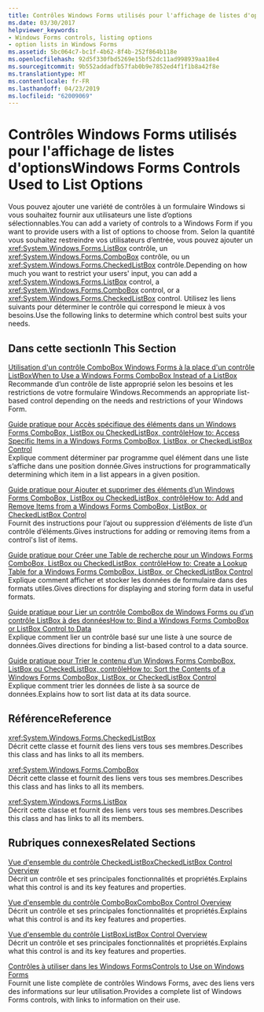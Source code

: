 ```yaml
---
title: Contrôles Windows Forms utilisés pour l'affichage de listes d'options
ms.date: 03/30/2017
helpviewer_keywords:
- Windows Forms controls, listing options
- option lists in Windows Forms
ms.assetid: 5bc064c7-bc1f-4b62-8f4b-252f864b118e
ms.openlocfilehash: 92d5f330fbd5269e15bf52dc11ad998939aa18e4
ms.sourcegitcommit: 9b552addadfb57fab0b9e7852ed4f1f1b8a42f8e
ms.translationtype: MT
ms.contentlocale: fr-FR
ms.lasthandoff: 04/23/2019
ms.locfileid: "62009069"
---
```

# <a name="windows-forms-controls-used-to-list-options"></a><span data-ttu-id="2d03a-102">Contrôles Windows Forms utilisés pour l'affichage de listes d'options</span><span class="sxs-lookup"><span data-stu-id="2d03a-102">Windows Forms Controls Used to List Options</span></span>
<span data-ttu-id="2d03a-103">Vous pouvez ajouter une variété de contrôles à un formulaire Windows si vous souhaitez fournir aux utilisateurs une liste d’options sélectionnables.</span><span class="sxs-lookup"><span data-stu-id="2d03a-103">You can add a variety of controls to a Windows Form if you want to provide users with a list of options to choose from.</span></span> <span data-ttu-id="2d03a-104">Selon la quantité vous souhaitez restreindre vos utilisateurs d’entrée, vous pouvez ajouter un <xref:System.Windows.Forms.ListBox> contrôle, un <xref:System.Windows.Forms.ComboBox> contrôle, ou un <xref:System.Windows.Forms.CheckedListBox> contrôle.</span><span class="sxs-lookup"><span data-stu-id="2d03a-104">Depending on how much you want to restrict your users' input, you can add a <xref:System.Windows.Forms.ListBox> control, a <xref:System.Windows.Forms.ComboBox> control, or a <xref:System.Windows.Forms.CheckedListBox> control.</span></span> <span data-ttu-id="2d03a-105">Utilisez les liens suivants pour déterminer le contrôle qui correspond le mieux à vos besoins.</span><span class="sxs-lookup"><span data-stu-id="2d03a-105">Use the following links to determine which control best suits your needs.</span></span>  
  
## <a name="in-this-section"></a><span data-ttu-id="2d03a-106">Dans cette section</span><span class="sxs-lookup"><span data-stu-id="2d03a-106">In This Section</span></span>  
 [<span data-ttu-id="2d03a-107">Utilisation d'un contrôle ComboBox Windows Forms à la place d'un contrôle ListBox</span><span class="sxs-lookup"><span data-stu-id="2d03a-107">When to Use a Windows Forms ComboBox Instead of a ListBox</span></span>](when-to-use-a-windows-forms-combobox-instead-of-a-listbox.md)  
 <span data-ttu-id="2d03a-108">Recommande d’un contrôle de liste approprié selon les besoins et les restrictions de votre formulaire Windows.</span><span class="sxs-lookup"><span data-stu-id="2d03a-108">Recommends an appropriate list-based control depending on the needs and restrictions of your Windows Form.</span></span>  
  
 [<span data-ttu-id="2d03a-109">Guide pratique pour Accès spécifique des éléments dans un Windows Forms ComboBox, ListBox ou CheckedListBox, contrôle</span><span class="sxs-lookup"><span data-stu-id="2d03a-109">How to: Access Specific Items in a Windows Forms ComboBox, ListBox, or CheckedListBox Control</span></span>](access-specific-items-in-a-wf-combobox-listbox-or-checkedlistbox.md)  
 <span data-ttu-id="2d03a-110">Explique comment déterminer par programme quel élément dans une liste s’affiche dans une position donnée.</span><span class="sxs-lookup"><span data-stu-id="2d03a-110">Gives instructions for programmatically determining which item in a list appears in a given position.</span></span>  
  
 [<span data-ttu-id="2d03a-111">Guide pratique pour Ajouter et supprimer des éléments d’un Windows Forms ComboBox, ListBox ou CheckedListBox, contrôle</span><span class="sxs-lookup"><span data-stu-id="2d03a-111">How to: Add and Remove Items from a Windows Forms ComboBox, ListBox, or CheckedListBox Control</span></span>](add-and-remove-items-from-a-wf-combobox.md)  
 <span data-ttu-id="2d03a-112">Fournit des instructions pour l’ajout ou suppression d’éléments de liste d’un contrôle d’éléments.</span><span class="sxs-lookup"><span data-stu-id="2d03a-112">Gives instructions for adding or removing items from a control's list of items.</span></span>  
  
 [<span data-ttu-id="2d03a-113">Guide pratique pour Créer une Table de recherche pour un Windows Forms ComboBox, ListBox ou CheckedListBox, contrôle</span><span class="sxs-lookup"><span data-stu-id="2d03a-113">How to: Create a Lookup Table for a Windows Forms ComboBox, ListBox, or CheckedListBox Control</span></span>](create-a-lookup-table-for-a-wf-combobox-listbox.md)  
 <span data-ttu-id="2d03a-114">Explique comment afficher et stocker les données de formulaire dans des formats utiles.</span><span class="sxs-lookup"><span data-stu-id="2d03a-114">Gives directions for displaying and storing form data in useful formats.</span></span>  
  
 [<span data-ttu-id="2d03a-115">Guide pratique pour Lier un contrôle ComboBox de Windows Forms ou d’un contrôle ListBox à des données</span><span class="sxs-lookup"><span data-stu-id="2d03a-115">How to: Bind a Windows Forms ComboBox or ListBox Control to Data</span></span>](how-to-bind-a-windows-forms-combobox-or-listbox-control-to-data.md)  
 <span data-ttu-id="2d03a-116">Explique comment lier un contrôle basé sur une liste à une source de données.</span><span class="sxs-lookup"><span data-stu-id="2d03a-116">Gives directions for binding a list-based control to a data source.</span></span>  
  
 [<span data-ttu-id="2d03a-117">Guide pratique pour Trier le contenu d’un Windows Forms ComboBox, ListBox ou CheckedListBox, contrôle</span><span class="sxs-lookup"><span data-stu-id="2d03a-117">How to: Sort the Contents of a Windows Forms ComboBox, ListBox, or CheckedListBox Control</span></span>](sort-the-contents-of-a-wf-combobox-listbox-or-checkedlistbox-control.md)  
 <span data-ttu-id="2d03a-118">Explique comment trier les données de liste à sa source de données.</span><span class="sxs-lookup"><span data-stu-id="2d03a-118">Explains how to sort list data at its data source.</span></span>  
  
## <a name="reference"></a><span data-ttu-id="2d03a-119">Référence</span><span class="sxs-lookup"><span data-stu-id="2d03a-119">Reference</span></span>  
 <xref:System.Windows.Forms.CheckedListBox>  
 <span data-ttu-id="2d03a-120">Décrit cette classe et fournit des liens vers tous ses membres.</span><span class="sxs-lookup"><span data-stu-id="2d03a-120">Describes this class and has links to all its members.</span></span>  
  
 <xref:System.Windows.Forms.ComboBox>  
 <span data-ttu-id="2d03a-121">Décrit cette classe et fournit des liens vers tous ses membres.</span><span class="sxs-lookup"><span data-stu-id="2d03a-121">Describes this class and has links to all its members.</span></span>  
  
 <xref:System.Windows.Forms.ListBox>  
 <span data-ttu-id="2d03a-122">Décrit cette classe et fournit des liens vers tous ses membres.</span><span class="sxs-lookup"><span data-stu-id="2d03a-122">Describes this class and has links to all its members.</span></span>  
  
## <a name="related-sections"></a><span data-ttu-id="2d03a-123">Rubriques connexes</span><span class="sxs-lookup"><span data-stu-id="2d03a-123">Related Sections</span></span>  
 [<span data-ttu-id="2d03a-124">Vue d'ensemble du contrôle CheckedListBox</span><span class="sxs-lookup"><span data-stu-id="2d03a-124">CheckedListBox Control Overview</span></span>](checkedlistbox-control-overview-windows-forms.md)  
 <span data-ttu-id="2d03a-125">Décrit un contrôle et ses principales fonctionnalités et propriétés.</span><span class="sxs-lookup"><span data-stu-id="2d03a-125">Explains what this control is and its key features and properties.</span></span>  
  
 [<span data-ttu-id="2d03a-126">Vue d'ensemble du contrôle ComboBox</span><span class="sxs-lookup"><span data-stu-id="2d03a-126">ComboBox Control Overview</span></span>](combobox-control-overview-windows-forms.md)  
 <span data-ttu-id="2d03a-127">Décrit un contrôle et ses principales fonctionnalités et propriétés.</span><span class="sxs-lookup"><span data-stu-id="2d03a-127">Explains what this control is and its key features and properties.</span></span>  
  
 [<span data-ttu-id="2d03a-128">Vue d'ensemble du contrôle ListBox</span><span class="sxs-lookup"><span data-stu-id="2d03a-128">ListBox Control Overview</span></span>](listbox-control-overview-windows-forms.md)  
 <span data-ttu-id="2d03a-129">Décrit un contrôle et ses principales fonctionnalités et propriétés.</span><span class="sxs-lookup"><span data-stu-id="2d03a-129">Explains what this control is and its key features and properties.</span></span>  
  
 [<span data-ttu-id="2d03a-130">Contrôles à utiliser dans les Windows Forms</span><span class="sxs-lookup"><span data-stu-id="2d03a-130">Controls to Use on Windows Forms</span></span>](controls-to-use-on-windows-forms.md)  
 <span data-ttu-id="2d03a-131">Fournit une liste complète de contrôles Windows Forms, avec des liens vers des informations sur leur utilisation.</span><span class="sxs-lookup"><span data-stu-id="2d03a-131">Provides a complete list of Windows Forms controls, with links to information on their use.</span></span>

